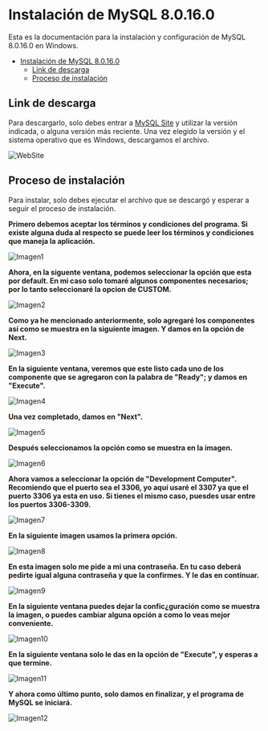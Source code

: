# Instalación de MySQL 8.0.16.0

Esta es la documentación para la instalación y configuración de MySQL 8.0.16.0 en Windows.

- [Instalación de MySQL 8.0.16.0](#Instalaci%C3%B3n-de-MySQL-80160)
  - [Link de descarga](#Link-de-descarga)
  - [Proceso de instalación](#Proceso-de-instalaci%C3%B3n)

## Link de descarga

Para descargarlo, solo debes entrar a [MySQL Site](https://dev.mysql.com/downloads/installer/) y utilizar la versión indicada, o alguna versión más reciente.
Una vez elegido la versión y el sistema operativo que es Windows, descargamos el archivo.

![WebSite](./assets/principal_mysql.png)

## Proceso de instalación

Para instalar, solo debes ejecutar el archivo que se descargó y esperar a seguir el proceso de instalación.

**Primero debemos aceptar los términos y condiciones del programa. Si existe alguna duda al respecto se puede leer los términos y condiciones que maneja la aplicación.**

![Imagen1](./assets/terminos_y_condiciones.png "Pantalla de inicio")

**Ahora, en la siguente ventana, podemos seleccionar la opción que esta por default. En mi caso solo tomaré algunos componentes necesarios; por lo tanto seleccionaré la opcion de CUSTOM.**

![Imagen2](./assets/setup_type.png)

**Como ya he mencionado anteriormente, solo agregaré los componentes así como se muestra en la siguiente imagen. Y damos en la opción de Next.**

![Imagen3](./assets/select_products_and_features.png)

**En la siguiente ventana, veremos que este listo cada uno de los componente que se agregaron con la palabra de "Ready"; y damos en "Execute".**

![Imagen4](./assets/installation.png)

**Una vez completado, damos  en "Next".**

![Imagen5](./assets/installation_next.png)

**Después seleccionamos la opción como se muestra en la imagen.**

![Imagen6](./assets/high_availability.png)

**Ahora vamos a seleccionar la opción de "Development Computer". Recomiendo que el puerto sea el 3306, yo aquí usaré el 3307 ya que el puerto 3306 ya esta en uso. Si tienes el mismo caso, puesdes usar entre los puertos 3306-3309.**

![Imagen7](./assets/type_networking.png)

**En la siguiente imagen usamos la primera opción.**

![Imagen8](./assets/authentication.png)

**En esta imagen solo me pide a mi una contraseña. En tu caso deberá pedirte igual alguna contraseña y que la confirmes. Y le das en continuar.**

![Imagen9](./assets/accounts_and_roles.png)

**En la siguiente ventana puedes dejar la confic¿guración como se muestra la imagen, o puedes cambiar alguna opción a como lo veas mejor conveniente.**

![Imagen10](./assets/windows_service.png)

**En la siguiente ventana solo le das en la opción de "Execute", y esperas a que termine.**

![Imagen11](./assets/apply_configuration.png)

**Y ahora como último punto, solo damos en finalizar, y el programa de MySQL se iniciará.**

![Imagen12](./assets/installation_complete.png)
